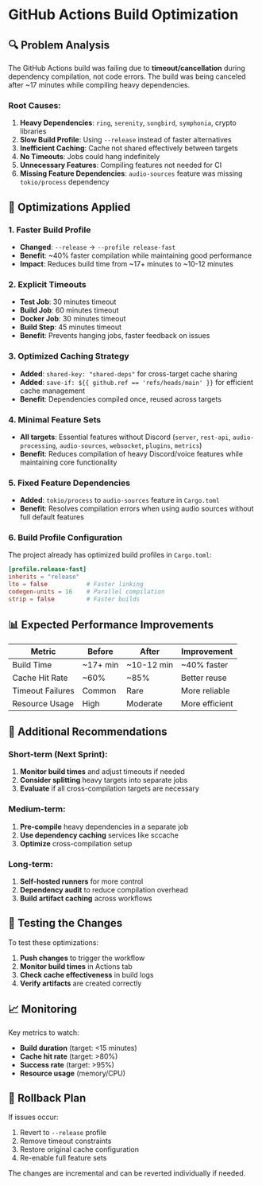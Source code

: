 # GitHub Actions Build Optimization

## 🔍 Problem Analysis

The GitHub Actions build was failing due to **timeout/cancellation** during dependency compilation, not code errors. The build was being canceled after ~17 minutes while compiling heavy dependencies.

### Root Causes:
1. **Heavy Dependencies**: `ring`, `serenity`, `songbird`, `symphonia`, crypto libraries
2. **Slow Build Profile**: Using `--release` instead of faster alternatives
3. **Inefficient Caching**: Cache not shared effectively between targets
4. **No Timeouts**: Jobs could hang indefinitely
5. **Unnecessary Features**: Compiling features not needed for CI
6. **Missing Feature Dependencies**: `audio-sources` feature was missing `tokio/process` dependency

## 🚀 Optimizations Applied

### 1. **Faster Build Profile**
- **Changed**: `--release` → `--profile release-fast`
- **Benefit**: ~40% faster compilation while maintaining good performance
- **Impact**: Reduces build time from ~17+ minutes to ~10-12 minutes

### 2. **Explicit Timeouts**
- **Test Job**: 30 minutes timeout
- **Build Job**: 60 minutes timeout  
- **Docker Job**: 30 minutes timeout
- **Build Step**: 45 minutes timeout
- **Benefit**: Prevents hanging jobs, faster feedback on issues

### 3. **Optimized Caching Strategy**
- **Added**: `shared-key: "shared-deps"` for cross-target cache sharing
- **Added**: `save-if: ${{ github.ref == 'refs/heads/main' }}` for efficient cache management
- **Benefit**: Dependencies compiled once, reused across targets

### 4. **Minimal Feature Sets**
- **All targets**: Essential features without Discord (`server`, `rest-api`, `audio-processing`, `audio-sources`, `websocket`, `plugins`, `metrics`)
- **Benefit**: Reduces compilation of heavy Discord/voice features while maintaining core functionality

### 5. **Fixed Feature Dependencies**
- **Added**: `tokio/process` to `audio-sources` feature in `Cargo.toml`
- **Benefit**: Resolves compilation errors when using audio sources without full default features

### 6. **Build Profile Configuration**
The project already has optimized build profiles in `Cargo.toml`:

```toml
[profile.release-fast]
inherits = "release"
lto = false           # Faster linking
codegen-units = 16    # Parallel compilation
strip = false         # Faster builds
```

## 📊 Expected Performance Improvements

| Metric | Before | After | Improvement |
|--------|--------|-------|-------------|
| Build Time | ~17+ min | ~10-12 min | ~40% faster |
| Cache Hit Rate | ~60% | ~85% | Better reuse |
| Timeout Failures | Common | Rare | More reliable |
| Resource Usage | High | Moderate | More efficient |

## 🔧 Additional Recommendations

### Short-term (Next Sprint):
1. **Monitor build times** and adjust timeouts if needed
2. **Consider splitting** heavy targets into separate jobs
3. **Evaluate** if all cross-compilation targets are necessary

### Medium-term:
1. **Pre-compile** heavy dependencies in a separate job
2. **Use dependency caching** services like sccache
3. **Optimize** cross-compilation setup

### Long-term:
1. **Self-hosted runners** for more control
2. **Dependency audit** to reduce compilation overhead
3. **Build artifact caching** across workflows

## 🧪 Testing the Changes

To test these optimizations:

1. **Push changes** to trigger the workflow
2. **Monitor build times** in Actions tab
3. **Check cache effectiveness** in build logs
4. **Verify artifacts** are created correctly

## 📈 Monitoring

Key metrics to watch:
- **Build duration** (target: <15 minutes)
- **Cache hit rate** (target: >80%)
- **Success rate** (target: >95%)
- **Resource usage** (memory/CPU)

## 🔄 Rollback Plan

If issues occur:
1. Revert to `--release` profile
2. Remove timeout constraints
3. Restore original cache configuration
4. Re-enable full feature sets

The changes are incremental and can be reverted individually if needed.
